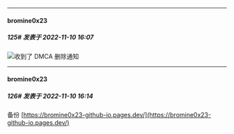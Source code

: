 

*****

####  bromine0x23  
##### 125#       发表于 2022-11-10 16:07

<img src="https://static.saraba1st.com/image/smiley/face2017/067.png" referrerpolicy="no-referrer">收到了 DMCA 删除通知



*****

####  bromine0x23  
##### 126#       发表于 2022-11-10 16:14

备份 [https://bromine0x23-github-io.pages.dev/](https://bromine0x23-github-io.pages.dev/)

